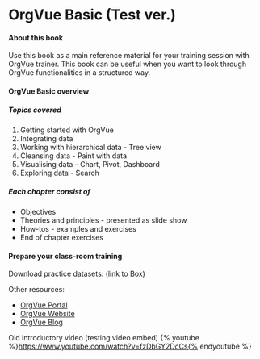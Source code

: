 # OrgVue Basic (Test ver.)

#### About this book

Use this book as a main reference material for your training session with OrgVue trainer. This book can be useful when you want to look through OrgVue functionalities in a structured way.

#### OrgVue Basic overview

##### Topics covered
1. Getting started with OrgVue
2. Integrating data 
3. Working with hierarchical data - Tree view
4. Cleansing data - Paint with data
5. Visualising data - Chart, Pivot, Dashboard
6. Exploring data - Search 

##### Each chapter consist of 
* Objectives
* Theories and principles - presented as slide show
* How-tos - examples and exercises
* End of chapter exercises

#### Prepare your class-room training

Download practice datasets: (link to Box)

Other resources:
* [OrgVue Portal](https://support.orgvue.com)
* [OrgVue Website](https://www.orgvue.com/training-certification)
* [OrgVue Blog](http://blog.orgvue.com/)

Old introductory video (testing video embed)
{% youtube %}https://www.youtube.com/watch?v=fzDbGY2DcCs{% endyoutube %}
